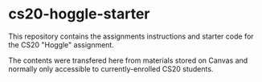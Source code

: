 # cs20-hoggle-starter

This repository contains the assignments instructions and starter code for the CS20 "Hoggle" assignment.

The contents were transfered here from materials stored on Canvas and normally only accessible to currently-enrolled CS20 students. 

